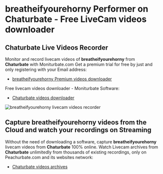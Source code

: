 # breatheifyourehorny Performer on Chaturbate - Free LiveCam videos downloader

## Chaturbate Live Videos Recorder

Monitor and record livecam videos of **breatheifyourehorny** from **Chaturbate** with Moniturbate.com
Get a premium trial for free by just and only registering with your Email address:
* [breatheifyourehorny Premium videos downloader](https://moniturbate.com/request-demo-licence-key.html)

Free livecam videos downloader - Moniturbate Software:
* [Chaturbate videos downloader](https://moniturbate.com/moniturbate-download-software.html)

![breatheifyourehorny livecam videos recorder](https://peachurnet.com/templates/moniturbate-software.png)


## Capture breatheifyourehorny videos from the Cloud and watch your recordings on Streaming

Without the need of downloading a software, capture **breatheifyourehorny** livecam videos from **Chaturbate** 100% online.
Watch Livecam archives from **Chaturbate** unlimitedly from thousands of existing recordings, only on Peachurbate.com and its websites network:
* [Chaturbate videos archives](https://peachurnet.com/)